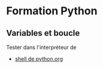 # Formation Python

## Variables et boucle

Tester dans l'interpréteur de

* [shell de python.org](https://www.python.org/shell/)
